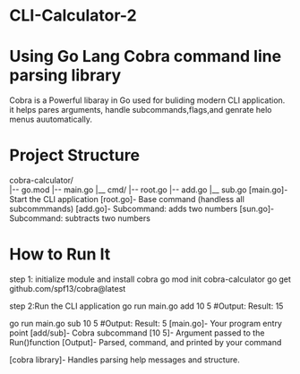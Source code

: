 # CLI-Calculator-2
# Using Go Lang Cobra command line parsing library
Cobra is a Powerful libaray in Go used for buliding modern CLI application. it helps pares arguments, handle subcommands,flags,and genrate helo menus auutomatically.

# Project Structure
cobra-calculator/<br>
|-- go.mod
|-- main.go
|__ cmd/
    |-- root.go
    |-- add.go
    |__ sub.go
[main.go]- Start the CLI application
[root.go]- Base command (handless all subcommmands)
[add.go]- Subcommand: adds two numbers 
[sun.go]- Subcommand: subtracts two numbers

# How to Run It
step 1: initialize module and install cobra
go mod init cobra-calculator
go get github.com/spf13/cobra@latest

step 2:Run the CLI application
go run main.go add 10 5
#Output: Result: 15

go run main.go sub 10 5
#Output: Result: 5
[main.go]- Your program entry point
[add/sub]- Cobra subcommand
[10 5]- Argument passed to the Run()function
[Output]- Parsed, command, and printed by your command

[cobra library]- Handles parsing help messages and structure. 
